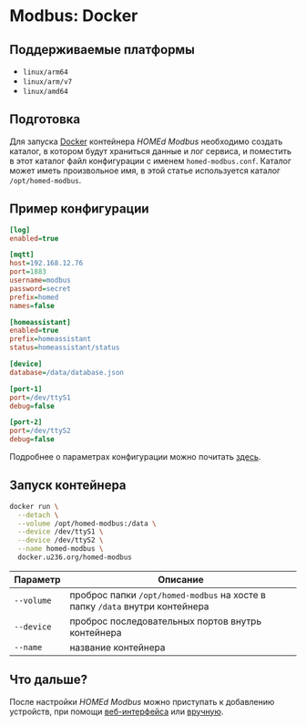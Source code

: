 # Modbus: Docker

## Поддерживаемые платформы

- `linux/arm64`
- `linux/arm/v7`
- `linux/amd64`

## Подготовка

Для запуска [Docker](https://docker.com) контейнера _HOMEd Modbus_ необходимо создать каталог, в котором будут храниться данные и лог сервиса, и поместить в этот каталог файл конфигурации с именем `homed-modbus.conf`. Каталог может иметь произвольное имя, в этой статье используется каталог `/opt/homed-modbus`.

## Пример конфигурации

```ini
[log]
enabled=true

[mqtt]
host=192.168.12.76
port=1883
username=modbus
password=secret
prefix=homed
names=false

[homeassistant]
enabled=true
prefix=homeassistant
status=homeassistant/status

[device]
database=/data/database.json

[port-1]
port=/dev/ttyS1
debug=false

[port-2]
port=/dev/ttyS2
debug=false
```

Подробнее о параметрах конфигурации можно почитать [здесь](/modbus/configuration/).

## Запуск контейнера

```sh
docker run \
  --detach \
  --volume /opt/homed-modbus:/data \
  --device /dev/ttyS1 \
  --device /dev/ttyS2 \
  --name homed-modbus \
  docker.u236.org/homed-modbus
```

| Параметр | Описание |
|----------|----------|
| `--volume` | проброс папки `/opt/homed-modbus` на хосте в папку `/data` внутри контейнера |
| `--device` | проброс последовательных портов внутрь контейнера |
| `--name`   | название контейнера |

## Что дальше?

После настройки _HOMEd Modbus_ можно приступать к добавлению устройств, при помощи [веб-интерфейса](/web/) или [вручную](/modbus/database/).
